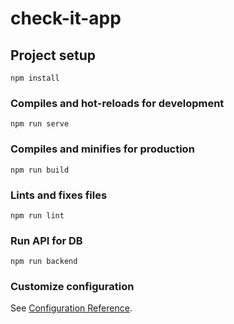 # check-it-app

## Project setup
```
npm install
```

### Compiles and hot-reloads for development
```
npm run serve
```

### Compiles and minifies for production
```
npm run build
```

### Lints and fixes files
```
npm run lint
```

### Run API  for DB
```
npm run backend
```

### Customize configuration
See [Configuration Reference](https://cli.vuejs.org/config/).
